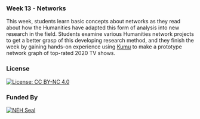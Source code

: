 ### Week 13 - Networks

This week, students learn basic concepts about networks as they read about how the Humanities have adapted this form of analysis into new research in the field. Students examine various Humanities network projects to get a better grasp of this developing research method, and they finish the week by gaining hands-on experience using [Kumu](https://kumu.io/) to make a prototype network graph of top-rated 2020 TV shows.

### License

[![License: CC BY-NC 4.0](https://licensebuttons.net/l/by-nc/4.0/88x31.png)](http://creativecommons.org/licenses/by-nc/4.0/)

### Funded By

[![NEH Seal](https://github.com/marist-asc/dhcourse/blob/master/images/neh_sealblck200.jpg)](https://www.neh.gov/)